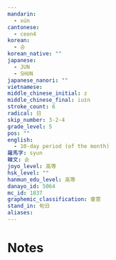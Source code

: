 ```yaml
---
mandarin:
  - xún
cantonese:
  - ceon4
korean:
  - 순
korean_native: ""
japanese:
  - JUN
  - SHUN
japanese_nanori: ""
vietnamese:
middle_chinese_initial: z
middle_chinese_final: iuɪn
stroke_count: 6
radical: 日
skip_number: 3-2-4
grade_level: 5
pos: ""
english:
  - 10-day period (of the month)
羅馬字: syun
韓文: 슌
joyo_level: 高等
hsk_level: ""
hanmun_edu_level: 高等
danayo_id: 5064
mc_id: 1837
graphemic_classification: 會意
stand_in: 旬日
aliases:
---
```


# Notes
